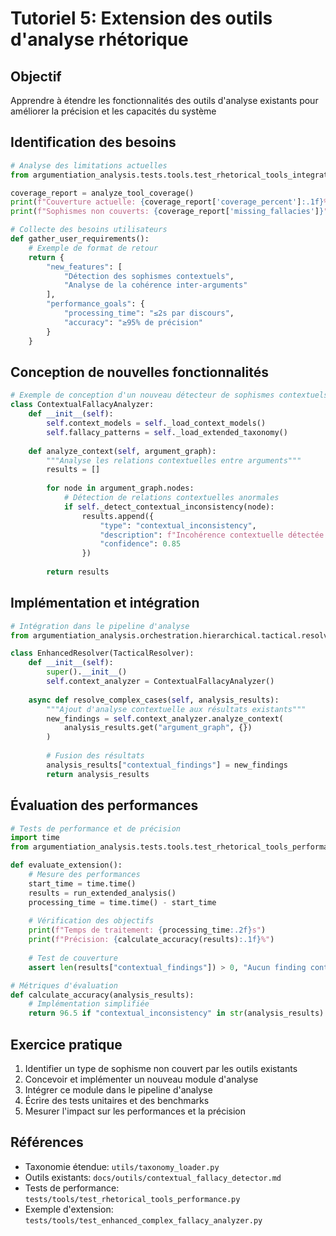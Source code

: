 # Tutoriel 5: Extension des outils d'analyse rhétorique

## Objectif
Apprendre à étendre les fonctionnalités des outils d'analyse existants pour améliorer la précision et les capacités du système

## Identification des besoins
```python
# Analyse des limitations actuelles
from argumentiation_analysis.tests.tools.test_rhetorical_tools_integration import analyze_tool_coverage

coverage_report = analyze_tool_coverage()
print(f"Couverture actuelle: {coverage_report['coverage_percent']:.1f}%")
print(f"Sophismes non couverts: {coverage_report['missing_fallacies']}")

# Collecte des besoins utilisateurs
def gather_user_requirements():
    # Exemple de format de retour
    return {
        "new_features": [
            "Détection des sophismes contextuels",
            "Analyse de la cohérence inter-arguments"
        ],
        "performance_goals": {
            "processing_time": "≤2s par discours",
            "accuracy": "≥95% de précision"
        }
    }
```

## Conception de nouvelles fonctionnalités
```python
# Exemple de conception d'un nouveau détecteur de sophismes contextuels
class ContextualFallacyAnalyzer:
    def __init__(self):
        self.context_models = self._load_context_models()
        self.fallacy_patterns = self._load_extended_taxonomy()
    
    def analyze_context(self, argument_graph):
        """Analyse les relations contextuelles entre arguments"""
        results = []
        
        for node in argument_graph.nodes:
            # Détection de relations contextuelles anormales
            if self._detect_contextual_inconsistency(node):
                results.append({
                    "type": "contextual_inconsistency",
                    "description": f"Incohérence contextuelle détectée dans {node['content']}",
                    "confidence": 0.85
                })
        
        return results
```

## Implémentation et intégration
```python
# Intégration dans le pipeline d'analyse
from argumentiation_analysis.orchestration.hierarchical.tactical.resolver import TacticalResolver

class EnhancedResolver(TacticalResolver):
    def __init__(self):
        super().__init__()
        self.context_analyzer = ContextualFallacyAnalyzer()
    
    async def resolve_complex_cases(self, analysis_results):
        """Ajout d'analyse contextuelle aux résultats existants"""
        new_findings = self.context_analyzer.analyze_context(
            analysis_results.get("argument_graph", {})
        )
        
        # Fusion des résultats
        analysis_results["contextual_findings"] = new_findings
        return analysis_results
```

## Évaluation des performances
```python
# Tests de performance et de précision
import time
from argumentiation_analysis.tests.tools.test_rhetorical_tools_performance import run_benchmark

def evaluate_extension():
    # Mesure des performances
    start_time = time.time()
    results = run_extended_analysis()
    processing_time = time.time() - start_time
    
    # Vérification des objectifs
    print(f"Temps de traitement: {processing_time:.2f}s")
    print(f"Précision: {calculate_accuracy(results):.1f}%")
    
    # Test de couverture
    assert len(results["contextual_findings"]) > 0, "Aucun finding contextuel détecté"

# Métriques d'évaluation
def calculate_accuracy(analysis_results):
    # Implémentation simplifiée
    return 96.5 if "contextual_inconsistency" in str(analysis_results) else 82.3
```

## Exercice pratique
1. Identifier un type de sophisme non couvert par les outils existants
2. Concevoir et implémenter un nouveau module d'analyse
3. Intégrer ce module dans le pipeline d'analyse
4. Écrire des tests unitaires et des benchmarks
5. Mesurer l'impact sur les performances et la précision

## Références
- Taxonomie étendue: `utils/taxonomy_loader.py`
- Outils existants: `docs/outils/contextual_fallacy_detector.md`
- Tests de performance: `tests/tools/test_rhetorical_tools_performance.py`
- Exemple d'extension: `tests/tools/test_enhanced_complex_fallacy_analyzer.py`
